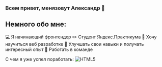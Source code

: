 ### Всем привет, менязовут Александр 👋

## Немного обо мне:
💻 Я начинающий фронтендер
✏️ Студент Яндекс.Практикума
🎯 Хочу научиться веб разработке
💪 Улучшать свои навыки и получать интересный опыт
🤝 Работать в команде

С чем я уже успел поработать:
![HTML5](https://img.shields.io/badge/html5-%23E34F26.svg?style=for-the-badge&logo=html5&logoColor=white)

<!--
**alkorotkovv/alkorotkovv** is a ✨ _special_ ✨ repository because its `README.md` (this file) appears on your GitHub profile.

Here are some ideas to get you started:

- 🔭 I’m currently working on ...
- 🌱 I’m currently learning ...
- 👯 I’m looking to collaborate on ...
- 🤔 I’m looking for help with ...
- 💬 Ask me about ...
- 📫 How to reach me: ...
- 😄 Pronouns: ...
- ⚡ Fun fact: ...
-->
